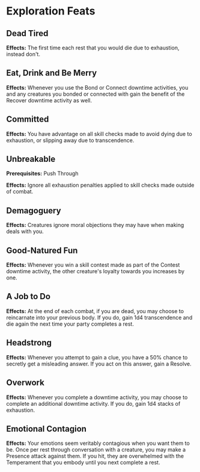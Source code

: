 # Exploration Feats

## Dead Tired

**Effects:** The first time each rest that you would die due to exhaustion, instead don't.

## Eat, Drink and Be Merry

**Effects:** Whenever you use the Bond or Connect downtime activities, you and any creatures you bonded or connected with gain the benefit of the Recover downtime activity as well.

## Committed

**Effects:** You have advantage on all skill checks made to avoid dying due to exhaustion, or slipping away due to transcendence.

## Unbreakable

**Prerequisites:** Push Through

**Effects:** Ignore all exhaustion penalties applied to skill checks made outside of combat.

## Demagoguery

**Effects:** Creatures ignore moral objections they may have when making deals with you.

## Good-Natured Fun

**Effects:** Whenever you win a skill contest made as part of the Contest downtime activity, the other creature's loyalty towards you increases by one.

## A Job to Do

**Effects:** At the end of each combat, if you are dead, you may choose to reincarnate into your previous body. If you do, gain 1d4 transcendence and die again the next time your party completes a rest.

## Headstrong

**Effects:** Whenever you attempt to gain a clue, you have a 50% chance to secretly get a misleading answer. If you act on this answer, gain a Resolve.

## Overwork

**Effects:** Whenever you complete a downtime activity, you may choose to complete an additional downtime activity. If you do, gain 1d4 stacks of exhaustion.

## Emotional Contagion

**Effects:** Your emotions seem veritably contagious when you want them to be. Once per rest through conversation with a creature, you may make a Presence attack against them. If you hit, they are overwhelmed with the Temperament that you embody until you next complete a rest.
